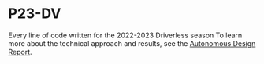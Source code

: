 # P23-DV
Every line of code written for the 2022-2023 Driverless season
To learn more about the technical approach and results, see the [Autonomous Design Report](FSAE_Autonomous_Design_Report.pdf).
